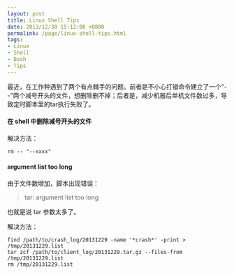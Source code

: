 ```yaml
---
layout: post
title: Linux Shell Tips
date: 2013/12/30 15:12:00 +0800
permalink: /page/linux-shell-tips.html
tags:
- Linux
- Shell
- Bash
- Tips
---
```


最近，在工作种遇到了两个有点棘手的问题。前者是不小心打错命令建立了一个"--"两个减号开头的文件，想删除删不掉；后者是，减少机器后单机文件数过多，导致定时脚本里的tar执行失败了。

#### 在 shell 中删除减号开头的文件

解决方法：

```
rm -- "--xxxx"
```

#### argument list too long

由于文件数增加，脚本出现错误：

> tar: argument list too long

也就是说 tar 参数太多了。

解决方法：

```
find /path/to/crash_log/20131229 -name '*crash*' -print > /tmp/20131229.list  
tar zcf /path/to/client_log/20131229.tar.gz --files-from /tmp/20131229.list  
rm /tmp/20131229.list
```
